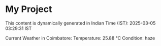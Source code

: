 # My Project

This content is dynamically generated in Indian Time (IST): 2025-03-05 03:29:31 IST


Current Weather in Coimbatore:
Temperature: 25.88 °C
Condition: haze
